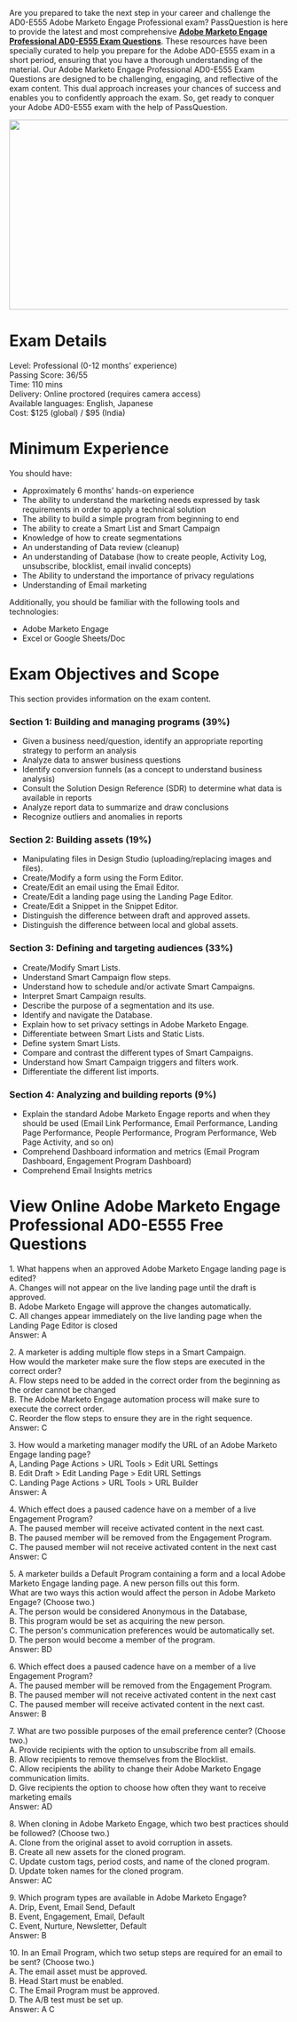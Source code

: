 <p>Are you prepared to take the next step in your career and challenge the AD0-E555 Adobe Marketo Engage Professional exam? PassQuestion is here to provide the latest and most comprehensive <strong><a href="https://www.passquestion.com/ad0-e555.html">Adobe Marketo Engage Professional AD0-E555 Exam Questions</a></strong>. These resources have been specially curated to help you prepare for the Adobe AD0-E555 exam in a short period, ensuring that you have a thorough understanding of the material. Our Adobe Marketo Engage Professional AD0-E555 Exam Questions are designed to be challenging, engaging, and reflective of the exam content. This dual approach increases your chances of success and enables you to confidently approach the exam. So, get ready to conquer your Adobe AD0-E555 exam with the help of PassQuestion.</p>

<p><img alt="" src="https://www.passquestion.com/uploads/pqcom/images/20240312/9d55791430c26942a53e4ab876fd485e.png" style="height:342px; width:618px" /></p>

<h1>Exam Details</h1>

<p>Level: Professional (0-12 months&#39; experience)<br />
Passing Score: 36/55<br />
Time: 110 mins<br />
Delivery: Online proctored (requires camera access)<br />
Available languages: English, Japanese<br />
Cost: $125 (global) / $95 (India)</p>

<h1>Minimum Experience</h1>

<p>You should have:</p>

<ul>
	<li>Approximately 6 months&#39; hands-on experience</li>
	<li>The ability to understand the marketing needs expressed by task requirements in order to apply a technical solution</li>
	<li>The ability to build a simple program from beginning to end</li>
	<li>The ability to create a Smart List and Smart Campaign</li>
	<li>Knowledge of how to create segmentations</li>
	<li>An understanding of Data review (cleanup)</li>
	<li>An understanding of Database (how to create people, Activity Log, unsubscribe, blocklist, email invalid concepts)</li>
	<li>The Ability to understand the importance of privacy regulations</li>
	<li>Understanding of Email marketing</li>
</ul>

<p>Additionally, you should be familiar with the following tools and technologies:</p>

<ul>
	<li>Adobe Marketo Engage</li>
	<li>Excel or Google Sheets/Doc</li>
</ul>

<h1>Exam Objectives and Scope</h1>

<p>This section provides information on the exam content.</p>

<h3>Section 1: Building and managing programs (39%)</h3>

<ul>
	<li>Given a business need/question, identify an appropriate reporting strategy to perform an analysis</li>
	<li>Analyze data to answer business questions</li>
	<li>Identify conversion funnels (as a concept to understand business analysis)</li>
	<li>Consult the Solution Design Reference (SDR) to determine what data is available in reports</li>
	<li>Analyze report data to summarize and draw conclusions</li>
	<li>Recognize outliers and anomalies in reports</li>
</ul>

<h3>Section 2: Building assets (19%)</h3>

<ul>
	<li>Manipulating files in Design Studio (uploading/replacing images and files).</li>
	<li>Create/Modify a form using the Form Editor.</li>
	<li>Create/Edit an email using the Email Editor.</li>
	<li>Create/Edit a landing page using the Landing Page Editor.</li>
	<li>Create/Edit a Snippet in the Snippet Editor.</li>
	<li>Distinguish the difference between draft and approved assets.</li>
	<li>Distinguish the difference between local and global assets.</li>
</ul>

<h3>Section 3: Defining and targeting audiences (33%)</h3>

<ul>
	<li>Create/Modify Smart Lists.</li>
	<li>Understand Smart Campaign flow steps.</li>
	<li>Understand how to schedule and/or activate Smart Campaigns.</li>
	<li>Interpret Smart Campaign results.</li>
	<li>Describe the purpose of a segmentation and its use.</li>
	<li>Identify and navigate the Database.</li>
	<li>Explain how to set privacy settings in Adobe Marketo Engage.</li>
	<li>Differentiate between Smart Lists and Static Lists.</li>
	<li>Define system Smart Lists.</li>
	<li>Compare and contrast the different types of Smart Campaigns.</li>
	<li>Understand how Smart Campaign triggers and filters work.</li>
	<li>Differentiate the different list imports.</li>
</ul>

<h3>Section 4: Analyzing and building reports (9%)</h3>

<ul>
	<li>Explain the standard Adobe Marketo Engage reports and when they should be used (Email Link Performance, Email Performance, Landing Page Performance, People Performance, Program Performance, Web Page Activity, and so on)</li>
	<li>Comprehend Dashboard information and metrics (Email Program Dashboard, Engagement Program Dashboard)</li>
	<li>Comprehend Email Insights metrics</li>
</ul>

<h1>View Online Adobe Marketo Engage Professional AD0-E555 Free Questions</h1>

<p>1. What happens when an approved Adobe Marketo Engage landing page is edited?<br />
A. Changes will not appear on the live landing page until the draft is approved.<br />
B. Adobe Marketo Engage will approve the changes automatically.<br />
C. All changes appear immediately on the live landing page when the Landing Page Editor is closed<br />
Answer: A</p>

<p>2. A marketer is adding multiple flow steps in a Smart Campaign.<br />
How would the marketer make sure the flow steps are executed in the correct order?<br />
A. Flow steps need to be added in the correct order from the beginning as the order cannot be changed<br />
B. The Adobe Marketo Engage automation process will make sure to execute the correct order.<br />
C. Reorder the flow steps to ensure they are in the right sequence.<br />
Answer: C</p>

<p>3. How would a marketing manager modify the URL of an Adobe Marketo Engage landing page?<br />
A, Landing Page Actions &gt; URL Tools &gt; Edit URL Settings<br />
B. Edit Draft &gt; Edit Landing Page &gt; Edit URL Settings<br />
C. Landing Page Actions &gt; URL Tools &gt; URL Builder<br />
Answer: A</p>

<p>4. Which effect does a paused cadence have on a member of a live Engagement Program?<br />
A. The paused member will receive activated content in the next cast.<br />
B. The paused member will be removed from the Engagement Program.<br />
C. The paused member wiil not receive activated content in the next cast<br />
Answer: C</p>

<p>5. A marketer builds a Default Program containing a form and a local Adobe Marketo Engage landing page. A new person fills out this form.<br />
What are two ways this action would affect the person in Adobe Marketo Engage? (Choose two.)<br />
A. The person would be considered Anonymous in the Database,<br />
B. This program would be set as acquiring the new person.<br />
C. The person&#39;s communication preferences would be automatically set.<br />
D. The person would become a member of the program.<br />
Answer: BD</p>

<p>6. Which effect does a paused cadence have on a member of a live Engagement Program?<br />
A. The paused member will be removed from the Engagement Program.<br />
B. The paused member will not receive activated content in the next cast<br />
C. The paused member will receive activated content in the next cast.<br />
Answer: B</p>

<p>7. What are two possible purposes of the email preference center? (Choose two.)<br />
A. Provide recipients with the option to unsubscribe from all emails.<br />
B. Allow recipients to remove themselves from the Blocklist.<br />
C. Allow recipients the ability to change their Adobe Marketo Engage communication limits.<br />
D. Give recipients the option to choose how often they want to receive marketing emails<br />
Answer: AD</p>

<p>8. When cloning in Adobe Marketo Engage, which two best practices should be followed? (Choose two.)<br />
A. Clone from the original asset to avoid corruption in assets.<br />
B. Create all new assets for the cloned program.<br />
C. Update custom tags, period costs, and name of the cloned program.<br />
D. Update token names for the cloned program.<br />
Answer: AC</p>

<p>9. Which program types are available in Adobe Marketo Engage?<br />
A. Drip, Event, Email Send, Default<br />
B. Event, Engagement, Email, Default<br />
C. Event, Nurture, Newsletter, Default<br />
Answer: B</p>

<p>10. In an Email Program, which two setup steps are required for an email to be sent? (Choose two.)<br />
A. The email asset must be approved.<br />
B. Head Start must be enabled.<br />
C. The Email Program must be approved.<br />
D. The A/B test must be set up.<br />
Answer: A C</p>

